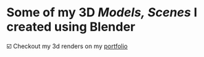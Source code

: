 # Some of my 3D *Models, Scenes* I created using Blender

☑️ Checkout my 3d renders on my [portfolio](https://www.bhuwanbhurtel.com.np)
